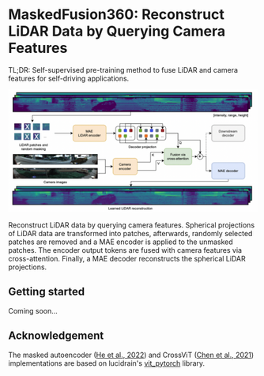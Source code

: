 # MaskedFusion360: Reconstruct LiDAR Data by Querying Camera Features
TL;DR: Self-supervised pre-training method to fuse LiDAR and camera features for self-driving applications. 

![Model architecture](masked-fusion-360.png)

Reconstruct LiDAR data by querying camera features. Spherical projections of LiDAR data are transformed into patches, afterwards, randomly selected patches are removed and a MAE encoder is applied to the unmasked patches. The encoder output tokens are fused with camera features via cross-attention. Finally, a MAE decoder reconstructs the spherical LiDAR projections.

## Getting started
Coming soon...

## Acknowledgement
The masked autoencoder ([He et al., 2022](https://arxiv.org/abs/2111.06377)) and CrossViT ([Chen et al., 2021](https://arxiv.org/abs/2103.14899)) implementations are based on lucidrain's [vit_pytorch](https://github.com/lucidrains/vit-pytorch) library. 
